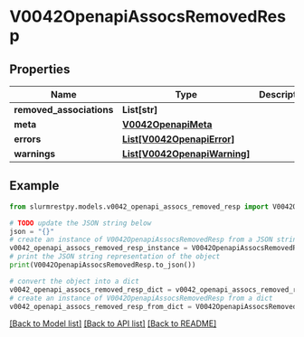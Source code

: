 # V0042OpenapiAssocsRemovedResp


## Properties

Name | Type | Description | Notes
------------ | ------------- | ------------- | -------------
**removed_associations** | **List[str]** |  |
**meta** | [**V0042OpenapiMeta**](V0042OpenapiMeta.md) |  | [optional]
**errors** | [**List[V0042OpenapiError]**](V0042OpenapiError.md) |  | [optional]
**warnings** | [**List[V0042OpenapiWarning]**](V0042OpenapiWarning.md) |  | [optional]

## Example

```python
from slurmrestpy.models.v0042_openapi_assocs_removed_resp import V0042OpenapiAssocsRemovedResp

# TODO update the JSON string below
json = "{}"
# create an instance of V0042OpenapiAssocsRemovedResp from a JSON string
v0042_openapi_assocs_removed_resp_instance = V0042OpenapiAssocsRemovedResp.from_json(json)
# print the JSON string representation of the object
print(V0042OpenapiAssocsRemovedResp.to_json())

# convert the object into a dict
v0042_openapi_assocs_removed_resp_dict = v0042_openapi_assocs_removed_resp_instance.to_dict()
# create an instance of V0042OpenapiAssocsRemovedResp from a dict
v0042_openapi_assocs_removed_resp_from_dict = V0042OpenapiAssocsRemovedResp.from_dict(v0042_openapi_assocs_removed_resp_dict)
```
[[Back to Model list]](../README.md#documentation-for-models) [[Back to API list]](../README.md#documentation-for-api-endpoints) [[Back to README]](../README.md)


